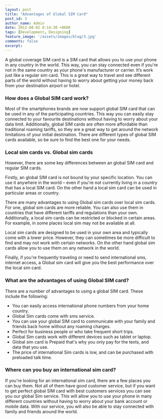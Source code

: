 ```yaml
---
layout: post
title: "Advantages of Global SIM Card"
post_id: 3
author_name: Admin
date: 2012-08-02 8:14:30 +0600
tags: [Development, Designing]
feature_image: '/assets/images/blog/3.jpg'
comments: false
excerpt:  
---
```


<p class="mb-30">                                       
A global coverage SIM card is a SIM card that allows you to use your phone in any country in the world. This way, you can stay connected even if you're not in the same country as your phone's manufacturer or carrier. It’s work just like a regular sim card. This is a great way to travel and see different parts of the world without having to worry about getting your money back from your destination airport or hotel.
</p>
<h3>How does a Global SIM card work?</h3>  

<p class="mb-30">    
Most of the smartphones brands are now support global SIM card that can be used in any of the participating countries. This way you can easily stay connected to your favourite destinations without having to worry about your data limit. Additionally, global SIM cards are often more affordable than traditional roaming tariffs, so they are a great way to get around the network limitations of your initial destination. There are different types of global SIM cards available, so be sure to find the best one for your needs.</p>


<h3>Local sim cards vs. Global sim cards</h3>


<p class="mb-30">   
However, there are some key differences between an global SIM card and regular SIM cards. 
</p>
<p class="mb-30">   
Firstly, an global SIM card is not bound by your specific location. You can use it anywhere in the world – even if you're not currently living in a country that has a local SIM card. On the other hand a local sim card can be used in particular areas or country.
</p>
<p class="mb-30">   
There are many advantages to using Global sim cards over local sim cards. For one, global sim cards are more reliable. You can also use them in countries that have different tariffs and regulations than your own. Additionally, a local sim cards can be restricted or blocked in certain areas. For example, in some places local sim may not be available at all.
</p>
<p class="mb-30">   
Local sim cards are designed to be used in your own area and typically come with a lower price. However, they can sometimes be more difficult to find and may not work with certain networks. On the other hand global sim cards allow you to use them on any network in the world.
</p>
<p class="mb-30">   
Finally, if you're frequently traveling or need to send international sms, internet access, a Global sim card will give you the best performance over the local sim card.
</p>
 
<h3>What are the advantages of using Global SIM card?</h3>

<p class="mb-30">  
There are a number of advantages to using a global SIM card. These include the following: 
</p>

<ul>
<li>You can easily access international phone numbers from your home country.</li>
<li>Global Sim cards come with sms service.</li>
<li>You can use your global SIM card to communicate with your family and friends back home without any roaming charges.</li>
<li>Perfect for business people or who take frequent short trips.</li>
<li>Global  Sim cards work with different devices such as tablet or laptop.</li>
<li>Global sim card is Prepaid that's why you only pay for the texts, and data that you use.</li>
<li>The price of international Sim cards is low, and can be purchased with preloaded talk time.</li>
</ul>

 
 <h3>Where can you buy an international sim card?</h3>
 
<p class="mb-30">  
If you're looking for an international sim card, there are a few places you can buy them. Not all of them have good customer service, but if you want to get perfect global SIM card with best customers  services you can see you our global Sim service. This will allow you to use your phone in many different countries without having to worry about your bank account or mobile data. With our service, you will also be able to stay connected with family and friends around the world.
</p>



 







 